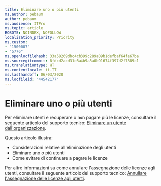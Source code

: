 ```yaml
---
title: Eliminare uno o più utenti
ms.author: pebaum
author: pebaum
ms.audience: ITPro
ms.topic: article
ROBOTS: NOINDEX, NOFOLLOW
localization_priority: Priority
ms.custom:
- "1500007"
- "5776"
ms.openlocfilehash: 33a58269dbc4cb399c289a09b1defbaf64fe67ba
ms.sourcegitcommit: 8fdcd2acd31e8a4b9a8a0b91674f397d2f7889c1
ms.translationtype: HT
ms.contentlocale: it-IT
ms.lasthandoff: 06/03/2020
ms.locfileid: "44542177"
---
```

# <a name="delete-one-or-more-users"></a>Eliminare uno o più utenti

Per eliminare utenti e recuperare o non pagare più le licenze, consultare il seguente articolo del supporto tecnico: [Eliminare un utente dall'organizzazione](https://docs.microsoft.com/microsoft-365/admin/add-users/delete-a-user?view=o365-worldwide).

Questo articolo illustra:

- Considerazioni relative all'eliminazione degli utenti
- Eliminare uno o più utenti
- Come evitare di continuare a pagare le licenze

Per altre informazioni su come annullare l'assegnazione delle licenze agli utenti, consultare il seguente articolo del supporto tecnico: [Annullare l'assegnazione delle licenze agli utenti](https://docs.microsoft.com/microsoft-365/admin/manage/remove-licenses-from-users?view=o365-worldwide).